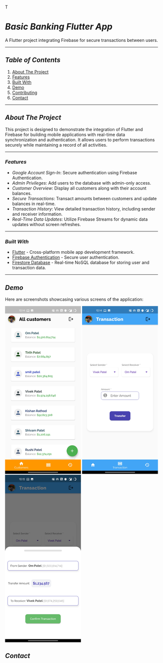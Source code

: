 T
# *Basic Banking Flutter App*

A Flutter project integrating Firebase for secure transactions between users.

---

## *Table of Contents*
1. [About The Project](#about-the-project)
2. [Features](#features)
3. [Built With](#built-with)
4. [Demo](#demo)
5. [Contributing](#contributing)
6. [Contact](#contact)

---

## *About The Project*

This project is designed to demonstrate the integration of Flutter and Firebase for building mobile applications with real-time data synchronization and authentication. It allows users to perform transactions securely while maintaining a record of all activities.

---

### *Features*
- *Google Account Sign-In*: Secure authentication using Firebase Authentication.
- *Admin Privileges*: Add users to the database with admin-only access.
- *Customer Overview*: Display all customers along with their account balances.
- *Secure Transactions*: Transact amounts between customers and update balances in real-time.
- *Transaction History*: View detailed transaction history, including sender and receiver information.
- *Real-Time Data Updates*: Utilize Firebase Streams for dynamic data updates without screen refreshes.

---

### *Built With*
- [Flutter](https://flutter.dev/) - Cross-platform mobile app development framework.
- [Firebase Authentication](https://firebase.google.com/docs/auth) - Secure user authentication.
- [Firestore Database](https://firebase.google.com/docs/firestore) - Real-time NoSQL database for storing user and transaction data.

---

## *Demo*

Here are screenshots showcasing various screens of the application:

 <img src="images/demo/Screenshot_20210122-101443.jpg" alt="Transaction Screen" width="250"> <img src="images/demo/Screenshot_20210122-101449.jpg" alt="Transaction History" width="250"> <img src="images/demo/Screenshot_20210122-101513.jpg" alt="User Profile" width="250">








## *Contact*
